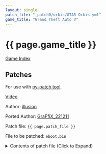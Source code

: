 ```yaml
---
layout: single
patch_file: "_patch0/orbis/GTA5-Orbis.yml"
game_title: "Grand Theft Auto V"
---
```


# {{ page.game_title }}

[Game Index](/patch/#ps4)

## Patches

For use with [py-patch tool](https://github.com/illusion0001/py-patcher-bin/releases/latest).

[Video](https://youtu.be/FqTg3Sij3MQ)

Author: [illusion](https://twitter.com/illusion0002)

Ported Author: [GraFfiX_221211](https://twitter.com/GraFfiX_221211)

Patch file: `{{ page.patch_file }}`

File to be patched: `eboot.bin`

<details>
<summary>Contents of patch file (Click to Expand)</summary>

{% highlight yml %}
{% flexible_include {{ page.patch_file }} %}
{% endhighlight %}

</details>
